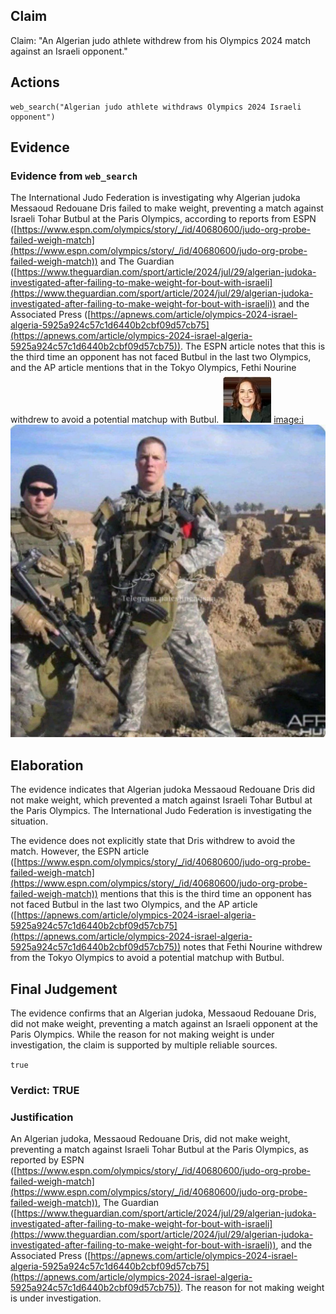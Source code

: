 ## Claim
Claim: "An Algerian judo athlete withdrew from his Olympics 2024 match against an Israeli opponent."

## Actions
```
web_search("Algerian judo athlete withdraws Olympics 2024 Israeli opponent")
```

## Evidence
### Evidence from `web_search`
The International Judo Federation is investigating why Algerian judoka Messaoud Redouane Dris failed to make weight, preventing a match against Israeli Tohar Butbul at the Paris Olympics, according to reports from ESPN ([https://www.espn.com/olympics/story/_/id/40680600/judo-org-probe-failed-weigh-match](https://www.espn.com/olympics/story/_/id/40680600/judo-org-probe-failed-weigh-match)) and The Guardian ([https://www.theguardian.com/sport/article/2024/jul/29/algerian-judoka-investigated-after-failing-to-make-weight-for-bout-with-israeli](https://www.theguardian.com/sport/article/2024/jul/29/algerian-judoka-investigated-after-failing-to-make-weight-for-bout-with-israeli)) and the Associated Press ([https://apnews.com/article/olympics-2024-israel-algeria-5925a924c57c1d6440b2cbf09d57cb75](https://apnews.com/article/olympics-2024-israel-algeria-5925a924c57c1d6440b2cbf09d57cb75)). The ESPN article notes that this is the third time an opponent has not faced Butbul in the last two Olympics, and the AP article mentions that in the Tokyo Olympics, Fethi Nourine withdrew to avoid a potential matchup with Butbul. ![image 2326](media/2025-07-20_11-09-1753009784-510523.jpg) <image:i> ![image 1](media/0.jpg)


## Elaboration
The evidence indicates that Algerian judoka Messaoud Redouane Dris did not make weight, which prevented a match against Israeli Tohar Butbul at the Paris Olympics. The International Judo Federation is investigating the situation.

The evidence does not explicitly state that Dris withdrew to avoid the match. However, the ESPN article ([https://www.espn.com/olympics/story/_/id/40680600/judo-org-probe-failed-weigh-match](https://www.espn.com/olympics/story/_/id/40680600/judo-org-probe-failed-weigh-match)) mentions that this is the third time an opponent has not faced Butbul in the last two Olympics, and the AP article ([https://apnews.com/article/olympics-2024-israel-algeria-5925a924c57c1d6440b2cbf09d57cb75](https://apnews.com/article/olympics-2024-israel-algeria-5925a924c57c1d6440b2cbf09d57cb75)) notes that Fethi Nourine withdrew from the Tokyo Olympics to avoid a potential matchup with Butbul.


## Final Judgement
The evidence confirms that an Algerian judoka, Messaoud Redouane Dris, did not make weight, preventing a match against an Israeli opponent at the Paris Olympics. While the reason for not making weight is under investigation, the claim is supported by multiple reliable sources.

`true`


### Verdict: TRUE

### Justification
An Algerian judoka, Messaoud Redouane Dris, did not make weight, preventing a match against Israeli Tohar Butbul at the Paris Olympics, as reported by ESPN ([https://www.espn.com/olympics/story/_/id/40680600/judo-org-probe-failed-weigh-match](https://www.espn.com/olympics/story/_/id/40680600/judo-org-probe-failed-weigh-match)), The Guardian ([https://www.theguardian.com/sport/article/2024/jul/29/algerian-judoka-investigated-after-failing-to-make-weight-for-bout-with-israeli](https://www.theguardian.com/sport/article/2024/jul/29/algerian-judoka-investigated-after-failing-to-make-weight-for-bout-with-israeli)), and the Associated Press ([https://apnews.com/article/olympics-2024-israel-algeria-5925a924c57c1d6440b2cbf09d57cb75](https://apnews.com/article/olympics-2024-israel-algeria-5925a924c57c1d6440b2cbf09d57cb75)). The reason for not making weight is under investigation.
